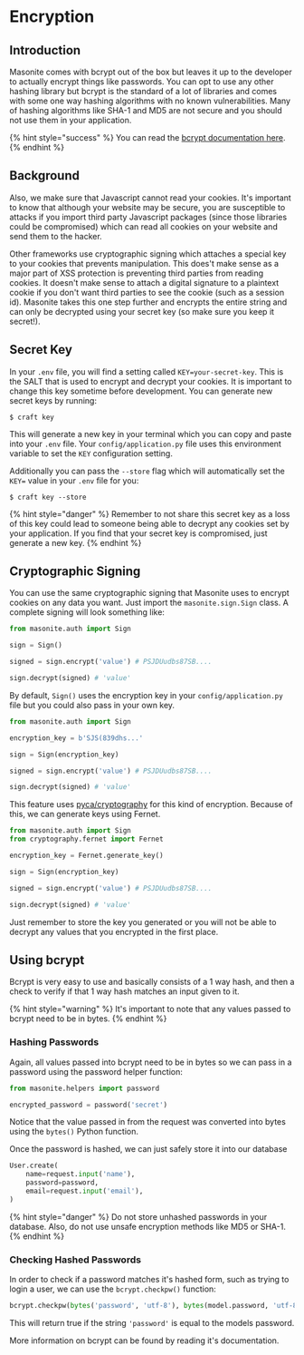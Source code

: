 # Encryption

## Introduction

Masonite comes with bcrypt out of the box but leaves it up to the developer to actually encrypt things like passwords. You can opt to use any other hashing library but bcrypt is the standard of a lot of libraries and comes with some one way hashing algorithms with no known vulnerabilities. Many of hashing algorithms like SHA-1 and MD5 are not secure and you should not use them in your application.

{% hint style="success" %}
You can read the [bcrypt documentation here](https://github.com/pyca/bcrypt).
{% endhint %}

## Background

Also, we make sure that Javascript cannot read your cookies. It's important to know that although your website may be secure, you are susceptible to attacks if you import third party Javascript packages \(since those libraries could be compromised\) which can read all cookies on your website and send them to the hacker.

Other frameworks use cryptographic signing which attaches a special key to your cookies that prevents manipulation. This does't make sense as a major part of XSS protection is preventing third parties from reading cookies. It doesn't make sense to attach a digital signature to a plaintext cookie if you don't want third parties to see the cookie \(such as a session id\). Masonite takes this one step further and encrypts the entire string and can only be decrypted using your secret key \(so make sure you keep it secret!\).

## Secret Key

In your `.env` file, you will find a setting called `KEY=your-secret-key`. This is the SALT that is used to encrypt and decrypt your cookies. It is important to change this key sometime before development. You can generate new secret keys by running:

```text
$ craft key
```

This will generate a new key in your terminal which you can copy and paste into your `.env` file. Your `config/application.py` file uses this environment variable to set the `KEY` configuration setting.

Additionally you can pass the `--store` flag which will automatically set the `KEY=` value in your `.env` file for you:

```text
$ craft key --store
```

{% hint style="danger" %}
Remember to not share this secret key as a loss of this key could lead to someone being able to decrypt any cookies set by your application. If you find that your secret key is compromised, just generate a new key.
{% endhint %}

## Cryptographic Signing

You can use the same cryptographic signing that Masonite uses to encrypt cookies on any data you want. Just import the `masonite.sign.Sign` class. A complete signing will look something like:

```python
from masonite.auth import Sign

sign = Sign()

signed = sign.encrypt('value') # PSJDUudbs87SB....

sign.decrypt(signed) # 'value'
```

By default, `Sign()` uses the encryption key in your `config/application.py` file but you could also pass in your own key.

```python
from masonite.auth import Sign

encryption_key = b'SJS(839dhs...'

sign = Sign(encryption_key)

signed = sign.encrypt('value') # PSJDUudbs87SB....

sign.decrypt(signed) # 'value'
```

This feature uses [pyca/cryptography](https://cryptography.io/en/latest/) for this kind of encryption. Because of this, we can generate keys using Fernet.

```python
from masonite.auth import Sign
from cryptography.fernet import Fernet

encryption_key = Fernet.generate_key()

sign = Sign(encryption_key)

signed = sign.encrypt('value') # PSJDUudbs87SB....

sign.decrypt(signed) # 'value'
```

Just remember to store the key you generated or you will not be able to decrypt any values that you encrypted in the first place.

## Using bcrypt

Bcrypt is very easy to use and basically consists of a 1 way hash, and then a check to verify if that 1 way hash matches an input given to it.

{% hint style="warning" %}
It's important to note that any values passed to bcrypt need to be in bytes.
{% endhint %}

### Hashing Passwords

Again, all values passed into bcrypt need to be in bytes so we can pass in a password using the password helper function:

```python
from masonite.helpers import password

encrypted_password = password('secret')
```

Notice that the value passed in from the request was converted into bytes using the `bytes()` Python function.

Once the password is hashed, we can just safely store it into our database

```python
User.create(
    name=request.input('name'),
    password=password,
    email=request.input('email'),
)
```

{% hint style="danger" %}
Do not store unhashed passwords in your database. Also, do not use unsafe encryption methods like MD5 or SHA-1.
{% endhint %}

### Checking Hashed Passwords

In order to check if a password matches it's hashed form, such as trying to login a user, we can use the `bcrypt.checkpw()` function:

```python
bcrypt.checkpw(bytes('password', 'utf-8'), bytes(model.password, 'utf-8'))
```

This will return true if the string `'password'` is equal to the models password.

More information on bcrypt can be found by reading it's documentation.

